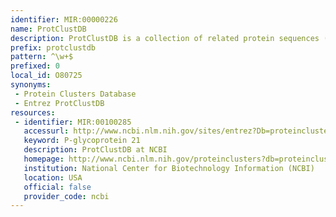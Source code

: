 ```yaml
---
identifier: MIR:00000226
name: ProtClustDB
description: ProtClustDB is a collection of related protein sequences (clusters) consisting of Reference Sequence proteins encoded by complete genomes. This database contains both curated and non-curated clusters.
prefix: protclustdb
pattern: ^\w+$
prefixed: 0
local_id: O80725
synonyms:
 - Protein Clusters Database
 - Entrez ProtClustDB
resources:
 - identifier: MIR:00100285
   accessurl: http://www.ncbi.nlm.nih.gov/sites/entrez?Db=proteinclusters&Cmd=DetailsSearch&Term=${lid}
   keyword: P-glycoprotein 21
   description: ProtClustDB at NCBI
   homepage: http://www.ncbi.nlm.nih.gov/proteinclusters?db=proteinclusters
   institution: National Center for Biotechnology Information (NCBI)
   location: USA
   official: false
   provider_code: ncbi
---
```

